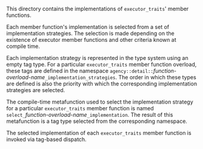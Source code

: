 This directory contains the implementations of `executor_traits`' member functions.

Each member function's implementation is selected from a set of
implementation strategies. The selection is made depending on the existence of
executor member functions and other criteria known at compile time.

Each implementation strategy is represented in the type system using an empty
tag type. For a particular `executor_traits` member function overload, these
tags are defined in the namespace
`agency::detail::`*function-overload-name*`_implementation_strategies`. The order in which these types are defined is also the priority with which the corresponding implementation strategies are selected.

The compile-time metafunction used to select the implementation strategy for a
particular `executor_traits` member function is named
`select_`*function-overload-name*`_implementation`. The result of this
metafunction is a tag type selected from the corresponding namespace.

The selected implementation of each `executor_traits` member function is invoked via tag-based dispatch.

